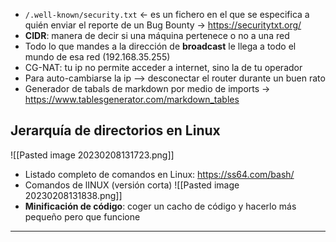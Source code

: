 - `/.well-known/security.txt` <- es un fichero en el que se especifica a quién enviar el reporte de un Bug Bounty -> https://securitytxt.org/
- **CIDR**: manera de decir si una máquina pertenece o no a una red
- Todo lo que mandes a la dirección de **broadcast** le llega a todo el mundo de esa red (192.168.35.255)
- CG-NAT: tu ip no permite acceder a internet, sino la de tu operador
- Para auto-cambiarse la ip --> desconectar el router durante un buen rato
- Generador de tabals de markdown por medio de imports -> https://www.tablesgenerator.com/markdown_tables

## Jerarquía de directorios en Linux
![[Pasted image 20230208131723.png]]
- Listado completo de comandos en Linux: https://ss64.com/bash/
- Comandos de lINUX (versión corta)
![[Pasted image 20230208131838.png]]
- **Minificación de código**: coger un cacho de código y hacerlo más pequeño pero que funcione

---